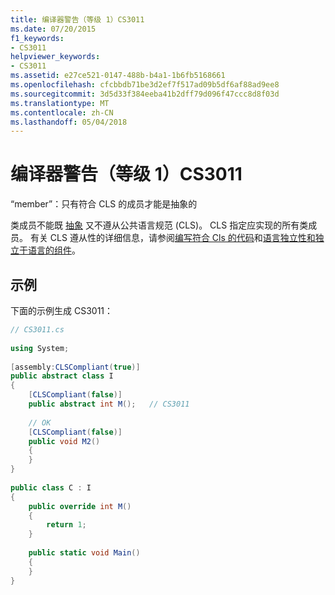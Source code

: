 ```yaml
---
title: 编译器警告（等级 1）CS3011
ms.date: 07/20/2015
f1_keywords:
- CS3011
helpviewer_keywords:
- CS3011
ms.assetid: e27ce521-0147-488b-b4a1-1b6fb5168661
ms.openlocfilehash: cfcbbdb71be3d2ef7f517ad09b5df6af88ad9ee8
ms.sourcegitcommit: 3d5d33f384eeba41b2dff79d096f47ccc8d8f03d
ms.translationtype: MT
ms.contentlocale: zh-CN
ms.lasthandoff: 05/04/2018
---
```

# <a name="compiler-warning-level-1-cs3011"></a>编译器警告（等级 1）CS3011
“member”：只有符合 CLS 的成员才能是抽象的  
  
 类成员不能既 [抽象](../../csharp/language-reference/keywords/abstract.md) 又不遵从公共语言规范 (CLS)。 CLS 指定应实现的所有类成员。 有关 CLS 遵从性的详细信息，请参阅[编写符合 Cls 的代码](http://msdn.microsoft.com/library/4c705105-69a2-4e5e-b24e-0633bc32c7f3)和[语言独立性和独立于语言的组件](../../../docs/standard/language-independence-and-language-independent-components.md)。  
  
## <a name="example"></a>示例  
 下面的示例生成 CS3011：  
  
```csharp  
// CS3011.cs  
  
using System;  
  
[assembly:CLSCompliant(true)]  
public abstract class I  
{  
    [CLSCompliant(false)]  
    public abstract int M();   // CS3011  
  
    // OK  
    [CLSCompliant(false)]  
    public void M2()  
    {  
    }  
}  
  
public class C : I  
{  
    public override int M()  
    {  
        return 1;  
    }  
  
    public static void Main()  
    {  
    }  
}  
```
